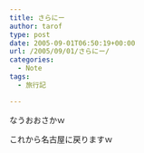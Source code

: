 ```yaml
---
title: さらにー
author: tarof
type: post
date: 2005-09-01T06:50:19+00:00
url: /2005/09/01/さらにー/
categories:
  - Note
tags:
  - 旅行記

---
```

なうおおさかｗ
  
これから名古屋に戻りますｗ